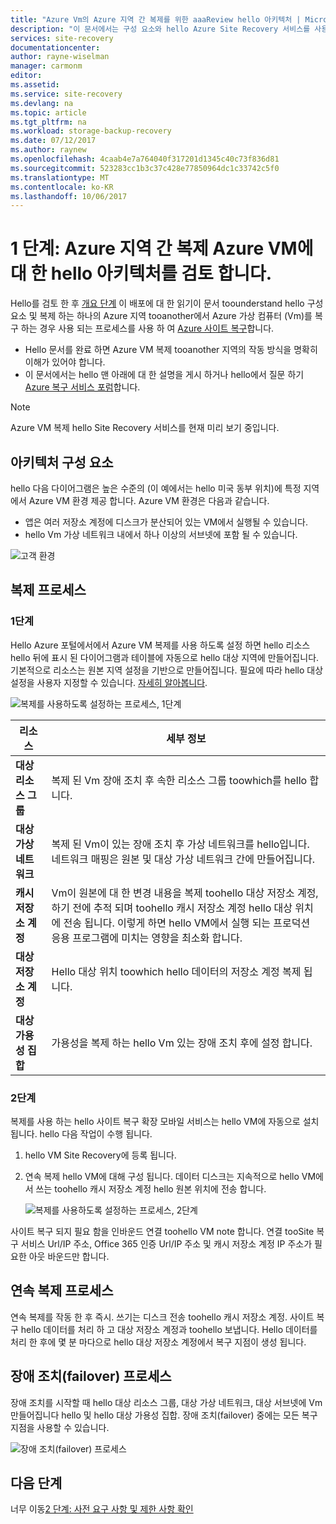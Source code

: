 ```yaml
---
title: "Azure Vm의 Azure 지역 간 복제를 위한 aaaReview hello 아키텍처 | Microsoft Docs"
description: "이 문서에서는 구성 요소와 hello Azure Site Recovery 서비스를 사용 하 여 Azure 지역 간에 Azure Vm을 복제할 때 사용 되는 아키텍처의 개요를 제공 합니다."
services: site-recovery
documentationcenter: 
author: rayne-wiselman
manager: carmonm
editor: 
ms.assetid: 
ms.service: site-recovery
ms.devlang: na
ms.topic: article
ms.tgt_pltfrm: na
ms.workload: storage-backup-recovery
ms.date: 07/12/2017
ms.author: raynew
ms.openlocfilehash: 4caab4e7a764040f317201d1345c40c73f836d81
ms.sourcegitcommit: 523283cc1b3c37c428e77850964dc1c33742c5f0
ms.translationtype: MT
ms.contentlocale: ko-KR
ms.lasthandoff: 10/06/2017
---
```

# <a name="step-1-review-hello-architecture-for-azure-vm-replication-between-azure-regions"></a>1 단계: Azure 지역 간 복제 Azure VM에 대 한 hello 아키텍처를 검토 합니다.


Hello를 검토 한 후 [개요 단계](azure-to-azure-walkthrough-overview.md) 이 배포에 대 한 읽기이 문서 toounderstand hello 구성 요소 및 복제 하는 하나의 Azure 지역 tooanother에서 Azure 가상 컴퓨터 (Vm)를 복구 하는 경우 사용 되는 프로세스를 사용 하 여 [Azure 사이트 복구](site-recovery-overview.md)합니다.

- Hello 문서를 완료 하면 Azure VM 복제 tooanother 지역의 작동 방식을 명확히 이해가 있어야 합니다.
- 이 문서에서는 hello 맨 아래에 대 한 설명을 게시 하거나 hello에서 질문 하기 [Azure 복구 서비스 포럼](https://social.msdn.microsoft.com/forums/azure/home?forum=hypervrecovmgr)합니다.

>[!NOTE]
>Azure VM 복제 hello Site Recovery 서비스를 현재 미리 보기 중입니다.



## <a name="architectural-components"></a>아키텍처 구성 요소

hello 다음 다이어그램은 높은 수준의 (이 예에서는 hello 미국 동부 위치)에 특정 지역에서 Azure VM 환경 제공 합니다. Azure VM 환경은 다음과 같습니다.
- 앱은 여러 저장소 계정에 디스크가 분산되어 있는 VM에서 실행될 수 있습니다.
- hello Vm 가상 네트워크 내에서 하나 이상의 서브넷에 포함 될 수 있습니다.

![고객 환경](./media/azure-to-azure-walkthrough-architecture/source-environment.png)

## <a name="replication-process"></a>복제 프로세스

### <a name="step-1"></a>1단계

Hello Azure 포털에서에서 Azure VM 복제를 사용 하도록 설정 하면 hello 리소스 hello 뒤에 표시 된 다이어그램과 테이블에 자동으로 hello 대상 지역에 만들어집니다. 기본적으로 리소스는 원본 지역 설정을 기반으로 만들어집니다. 필요에 따라 hello 대상 설정을 사용자 지정할 수 있습니다. [자세히 알아봅니다](site-recovery-replicate-azure-to-azure.md).

![복제를 사용하도록 설정하는 프로세스, 1단계](./media/azure-to-azure-walkthrough-architecture/enable-replication-step-1.png)

**리소스** | **세부 정보**
--- | ---
**대상 리소스 그룹** | 복제 된 Vm 장애 조치 후 속한 리소스 그룹 toowhich를 hello 합니다.
**대상 가상 네트워크** | 복제 된 Vm이 있는 장애 조치 후 가상 네트워크를 hello입니다. 네트워크 매핑은 원본 및 대상 가상 네트워크 간에 만들어집니다.
**캐시 저장소 계정** | Vm이 원본에 대 한 변경 내용을 복제 toohello 대상 저장소 계정, 하기 전에 추적 되며 toohello 캐시 저장소 계정 hello 대상 위치에 전송 됩니다. 이렇게 하면 hello VM에서 실행 되는 프로덕션 응용 프로그램에 미치는 영향을 최소화 합니다.
**대상 저장소 계정**  | Hello 대상 위치 toowhich hello 데이터의 저장소 계정 복제 됩니다.
**대상 가용성 집합**  | 가용성을 복제 하는 hello Vm 있는 장애 조치 후에 설정 합니다.

### <a name="step-2"></a>2단계

복제를 사용 하는 hello 사이트 복구 확장 모바일 서비스는 hello VM에 자동으로 설치 됩니다. hello 다음 작업이 수행 됩니다.

1. hello VM Site Recovery에 등록 됩니다.

2. 연속 복제 hello VM에 대해 구성 됩니다. 데이터 디스크는 지속적으로 hello VM에서 쓰는 toohello 캐시 저장소 계정 hello 원본 위치에 전송 합니다.

   ![복제를 사용하도록 설정하는 프로세스, 2단계](./media/azure-to-azure-walkthrough-architecture/enable-replication-step-2.png)

  
  사이트 복구 되지 필요 함을 인바운드 연결 toohello VM note 합니다. 연결 tooSite 복구 서비스 Url/IP 주소, Office 365 인증 Url/IP 주소 및 캐시 저장소 계정 IP 주소가 필요한 아웃 바운드만 합니다. 

## <a name="continuous-replication-process"></a>연속 복제 프로세스

연속 복제를 작동 한 후 즉시. 쓰기는 디스크 전송 toohello 캐시 저장소 계정. 사이트 복구 hello 데이터를 처리 하 고 대상 저장소 계정과 toohello 보냅니다. Hello 데이터를 처리 한 후에 몇 분 마다으로 hello 대상 저장소 계정에서 복구 지점이 생성 됩니다.

## <a name="failover-process"></a>장애 조치(failover) 프로세스

장애 조치를 시작할 때 hello 대상 리소스 그룹, 대상 가상 네트워크, 대상 서브넷에 Vm 만들어집니다 hello 및 hello 대상 가용성 집합. 장애 조치(failover) 중에는 모든 복구 지점을 사용할 수 있습니다.

![장애 조치(failover) 프로세스](./media/azure-to-azure-walkthrough-architecture/failover.png)

## <a name="next-steps"></a>다음 단계

너무 이동[2 단계: 사전 요구 사항 및 제한 사항 확인](azure-to-azure-walkthrough-prerequisites.md)
